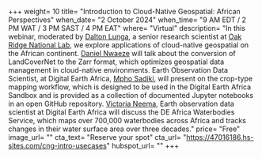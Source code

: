 +++
weight= 10
title= "Introduction to Cloud-Native Geospatial: African Perspectives"
when_date= "2 October 2024"
when_time= "9 AM EDT / 2 PM WAT / 3 PM SAST / 4 PM EAT"
where= "Virtual"
description= "In this webinar, moderated by [Dalton Lunga](https://www.linkedin.com/in/dalton-lunga-a6411a4/), a senior research scientist at [Oak Ridge National Lab](https://www.ornl.gov/), we explore applications of cloud-native geospatial on the African continent. [Daniel Nwaeze](https://www.linkedin.com/in/daniel-nwaeze/) will talk about the conversion of LandCoverNet to the Zarr format, which optimizes geospatial data management in cloud-native environments. Earth Observation Data Scientist, at Digital Earth Africa, [Mpho Sadiki](https://www.linkedin.com/in/mpho-sadiki-086662174/), will present on the crop-type mapping workflow, which is designed to be used in the Digital Earth Africa Sandbox and is provided as a collection of documented Jupyter notebooks in an open GitHub repository. [Victoria Neema](https://www.digitalearthafrica.org/about-us/our-team/victoria-neema), Earth observation data scientist at Digital Earth Africa will discuss the DE Africa Waterbodies Service, which maps over 700,000 waterbodies across Africa and tracks changes in their water surface area over three decades."
price= "Free"
image_url= ""
cta_text= "Reserve your spot"
cta_url= "https://47016186.hs-sites.com/cng-intro-usecases"
hubspot_url= ""
+++